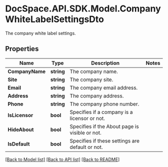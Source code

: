 # DocSpace.API.SDK.Model.CompanyWhiteLabelSettingsDto
The company white label settings.

## Properties

Name | Type | Description | Notes
------------ | ------------- | ------------- | -------------
**CompanyName** | **string** | The company name. | 
**Site** | **string** | The company site. | 
**Email** | **string** | The company email address. | 
**Address** | **string** | The company address. | 
**Phone** | **string** | The company phone number. | 
**IsLicensor** | **bool** | Specifies if a company is a licensor or not. | 
**HideAbout** | **bool** | Specifies if the About page is visible or not. | 
**IsDefault** | **bool** | Specifies if these settings are default or not. | 

[[Back to Model list]](../README.md#documentation-for-models) [[Back to API list]](../README.md#documentation-for-api-endpoints) [[Back to README]](../README.md)

